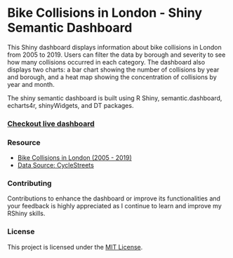 # Bike Collisions in London - Shiny Semantic Dashboard

This Shiny dashboard displays information about bike collisions in London from 2005 to 2019. Users can filter the data by borough and severity to see how many collisions occurred in each category. The dashboard also displays two charts: a bar chart showing the number of collisions by year and borough, and a heat map showing the concentration of collisions by year and month.

The shiny semantic dashboard is built using R Shiny, semantic.dashboard, echarts4r, shinyWidgets, and DT packages.

### [Checkout live dashboard](https://aswanijahangeer.shinyapps.io/bicycle-collisions-in-london/)

### Resource

- [Bike Collisions in London (2005 - 2019)](https://bikedata.cyclestreets.net/collisions/#9.44/51.4814/0.0567)
- [Data Source: CycleStreets](https://data.world/makeovermonday/2021w31)

### Contributing

Contributions to enhance the dashboard or improve its functionalities and your feedback is highly appreciated as I continue to learn and improve my RShiny skills.

### License

This project is licensed under the [MIT License](LICENCE).

